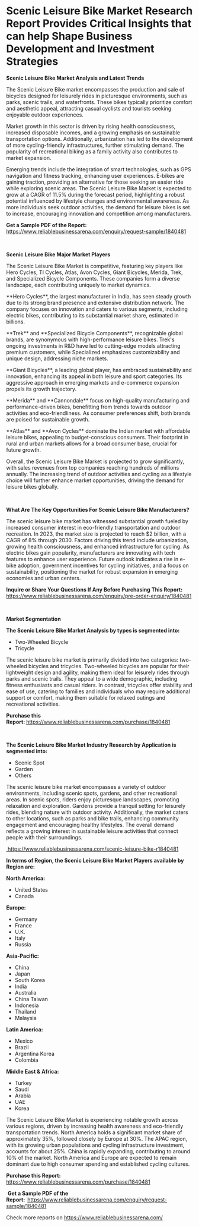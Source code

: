 <p><h1>Scenic Leisure Bike Market Research Report Provides Critical Insights that can help Shape Business Development and Investment Strategies</h1></p><p><strong>Scenic Leisure Bike Market Analysis and Latest Trends</strong></p>
<p><p>The Scenic Leisure Bike market encompasses the production and sale of bicycles designed for leisurely rides in picturesque environments, such as parks, scenic trails, and waterfronts. These bikes typically prioritize comfort and aesthetic appeal, attracting casual cyclists and tourists seeking enjoyable outdoor experiences.</p><p>Market growth in this sector is driven by rising health consciousness, increased disposable incomes, and a growing emphasis on sustainable transportation options. Additionally, urbanization has led to the development of more cycling-friendly infrastructures, further stimulating demand. The popularity of recreational biking as a family activity also contributes to market expansion.</p><p>Emerging trends include the integration of smart technologies, such as GPS navigation and fitness tracking, enhancing user experiences. E-bikes are gaining traction, providing an alternative for those seeking an easier ride while exploring scenic areas. The Scenic Leisure Bike Market is expected to grow at a CAGR of 11.5% during the forecast period, highlighting a robust potential influenced by lifestyle changes and environmental awareness. As more individuals seek outdoor activities, the demand for leisure bikes is set to increase, encouraging innovation and competition among manufacturers.</p></p>
<p><strong>Get a Sample PDF of the Report:&nbsp;</strong> <a href="https://www.reliablebusinessarena.com/enquiry/request-sample/1840481?utm_campaign=1841&utm_medium=2&utm_source=Github&utm_content=ia&utm_term=10022025&utm_id=scenic-leisure-bike">https://www.reliablebusinessarena.com/enquiry/request-sample/1840481</a></p>
<p>&nbsp;</p>
<p><strong>Scenic Leisure Bike Major Market Players</strong></p>
<p><p>The Scenic Leisure Bike Market is competitive, featuring key players like Hero Cycles, TI Cycles, Atlas, Avon Cycles, Giant Bicycles, Merida, Trek, and Specialized Bicycle Components. These companies form a diverse landscape, each contributing uniquely to market dynamics.</p><p>**Hero Cycles**, the largest manufacturer in India, has seen steady growth due to its strong brand presence and extensive distribution network. The company focuses on innovation and caters to various segments, including electric bikes, contributing to its substantial market share, estimated in billions.</p><p>**Trek** and **Specialized Bicycle Components**, recognizable global brands, are synonymous with high-performance leisure bikes. Trek's ongoing investments in R&D have led to cutting-edge models attracting premium customers, while Specialized emphasizes customizability and unique design, addressing niche markets.</p><p>**Giant Bicycles**, a leading global player, has embraced sustainability and innovation, enhancing its appeal in both leisure and sport categories. Its aggressive approach in emerging markets and e-commerce expansion propels its growth trajectory.</p><p>**Merida** and **Cannondale** focus on high-quality manufacturing and performance-driven bikes, benefitting from trends towards outdoor activities and eco-friendliness. As consumer preferences shift, both brands are poised for sustainable growth.</p><p>**Atlas** and **Avon Cycles** dominate the Indian market with affordable leisure bikes, appealing to budget-conscious consumers. Their footprint in rural and urban markets allows for a broad consumer base, crucial for future growth.</p><p>Overall, the Scenic Leisure Bike Market is projected to grow significantly, with sales revenues from top companies reaching hundreds of millions annually. The increasing trend of outdoor activities and cycling as a lifestyle choice will further enhance market opportunities, driving the demand for leisure bikes globally.</p></p>
<p>&nbsp;</p>
<p><strong>What Are The Key Opportunities For Scenic Leisure Bike Manufacturers?</strong></p>
<p><p>The scenic leisure bike market has witnessed substantial growth fueled by increased consumer interest in eco-friendly transportation and outdoor recreation. In 2023, the market size is projected to reach $2 billion, with a CAGR of 8% through 2030. Factors driving this trend include urbanization, growing health consciousness, and enhanced infrastructure for cycling. As electric bikes gain popularity, manufacturers are innovating with tech features to enhance user experience. Future outlook indicates a rise in e-bike adoption, government incentives for cycling initiatives, and a focus on sustainability, positioning the market for robust expansion in emerging economies and urban centers.</p></p>
<p><strong>Inquire or Share Your Questions If Any Before Purchasing This Report:</strong> <a href="https://www.reliablebusinessarena.com/enquiry/pre-order-enquiry/1840481?utm_campaign=1841&utm_medium=2&utm_source=Github&utm_content=ia&utm_term=10022025&utm_id=scenic-leisure-bike">https://www.reliablebusinessarena.com/enquiry/pre-order-enquiry/1840481</a></p>
<p>&nbsp;</p>
<p><strong>Market Segmentation</strong></p>
<p><strong>The Scenic Leisure Bike Market Analysis by types is segmented into:</strong></p>
<p><ul><li>Two-Wheeled Bicycle</li><li>Tricycle</li></ul></p>
<p><p>The scenic leisure bike market is primarily divided into two categories: two-wheeled bicycles and tricycles. Two-wheeled bicycles are popular for their lightweight design and agility, making them ideal for leisurely rides through parks and scenic trails. They appeal to a wide demographic, including fitness enthusiasts and casual riders. In contrast, tricycles offer stability and ease of use, catering to families and individuals who may require additional support or comfort, making them suitable for relaxed outings and recreational activities.</p></p>
<p><strong>Purchase this Report:&nbsp;</strong><a href="https://www.reliablebusinessarena.com/purchase/1840481?utm_campaign=1841&utm_medium=2&utm_source=Github&utm_content=ia&utm_term=10022025&utm_id=scenic-leisure-bike">https://www.reliablebusinessarena.com/purchase/1840481</a></p>
<p>&nbsp;</p>
<p><strong>The Scenic Leisure Bike Market Industry Research by Application is segmented into:</strong></p>
<p><ul><li>Scenic Spot</li><li>Garden</li><li>Others</li></ul></p>
<p><p>The scenic leisure bike market encompasses a variety of outdoor environments, including scenic spots, gardens, and other recreational areas. In scenic spots, riders enjoy picturesque landscapes, promoting relaxation and exploration. Gardens provide a tranquil setting for leisurely rides, blending nature with outdoor activity. Additionally, the market caters to other locations, such as parks and bike trails, enhancing community engagement and encouraging healthy lifestyles. The overall demand reflects a growing interest in sustainable leisure activities that connect people with their surroundings.</p></p>
<p><a href="https://www.reliablebusinessarena.com/scenic-leisure-bike-r1840481?utm_campaign=1841&utm_medium=2&utm_source=Github&utm_content=ia&utm_term=10022025&utm_id=scenic-leisure-bike">&nbsp;https://www.reliablebusinessarena.com/scenic-leisure-bike-r1840481</a></p>
<p><strong>In terms of Region, the Scenic Leisure Bike Market Players available by Region are:</strong></p>
<p>
    <p> <strong> North America: </strong>
        <ul>
            <li>United States</li>
            <li>Canada</li>
        </ul>
        </p> 
    <p> <strong> Europe: </strong>
        <ul>
            <li>Germany</li>
            <li>France</li>
            <li>U.K.</li>
            <li>Italy</li>
            <li>Russia</li>
        </ul>
        </p> 
    <p> <strong> Asia-Pacific: </strong>
        <ul>
            <li>China</li>
            <li>Japan</li>
            <li>South Korea</li>
            <li>India</li>
            <li>Australia</li>
            <li>China Taiwan</li>
            <li>Indonesia</li>
            <li>Thailand</li>
            <li>Malaysia</li>
        </ul>
        </p> 
    <p> <strong> Latin America: </strong>
        <ul>
            <li>Mexico</li>
            <li>Brazil</li>
            <li>Argentina Korea</li>
            <li>Colombia</li>
        </ul>
        </p> 
    <p> <strong> Middle East & Africa: </strong>
        <ul>
            <li>Turkey</li>
            <li>Saudi</li>
            <li>Arabia</li>
            <li>UAE</li>
            <li>Korea</li>
        </ul>
    </p>
    </p>
<p><p>The Scenic Leisure Bike Market is experiencing notable growth across various regions, driven by increasing health awareness and eco-friendly transportation trends. North America holds a significant market share of approximately 35%, followed closely by Europe at 30%. The APAC region, with its growing urban populations and cycling infrastructure investment, accounts for about 25%. China is rapidly expanding, contributing to around 10% of the market. North America and Europe are expected to remain dominant due to high consumer spending and established cycling cultures.</p></p>
<p><strong>Purchase this Report: </strong><a href="https://www.reliablebusinessarena.com/purchase/1840481?utm_campaign=1841&utm_medium=2&utm_source=Github&utm_content=ia&utm_term=10022025&utm_id=scenic-leisure-bike">https://www.reliablebusinessarena.com/purchase/1840481</a></p>
<p>&nbsp;<strong>Get a Sample PDF of the Report:&nbsp;&nbsp;</strong><a href="https://www.reliablebusinessarena.com/enquiry/request-sample/1840481?utm_campaign=1841&utm_medium=2&utm_source=Github&utm_content=ia&utm_term=10022025&utm_id=scenic-leisure-bike">https://www.reliablebusinessarena.com/enquiry/request-sample/1840481</a></p>
<p><strong></strong></p>
<p>Check more reports on <a href="https://www.reliablebusinessarena.com/?utm_campaign=1841&utm_medium=2&utm_source=Github&utm_content=ia&utm_term=10022025&utm_id=scenic-leisure-bike">https://www.reliablebusinessarena.com/</a></p>